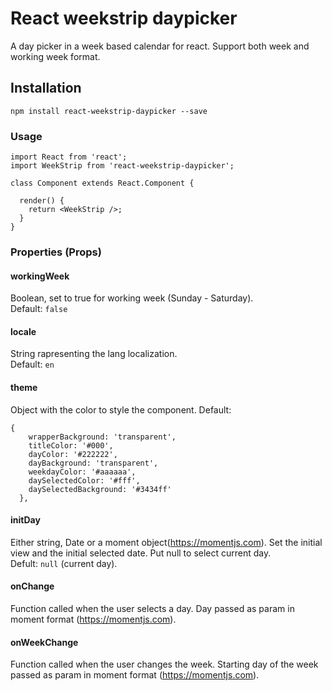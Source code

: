 # React weekstrip daypicker
A day picker in a week based calendar for react. Support both week and working week format.


## Installation
`npm install react-weekstrip-daypicker --save`

### Usage

```
import React from 'react';
import WeekStrip from 'react-weekstrip-daypicker';
 
class Component extends React.Component {

  render() {
    return <WeekStrip />;
  }
}
```

### Properties (Props)

#### workingWeek
Boolean, set to true for working week (Sunday - Saturday).  
Default: `false`

#### locale
String rapresenting the lang localization.  
Default: `en`

#### theme
Object with the color to style the component.
Default:
```
{
    wrapperBackground: 'transparent',
    titleColor: '#000',
    dayColor: '#222222',
    dayBackground: 'transparent',
    weekdayColor: '#aaaaaa',
    daySelectedColor: '#fff',
    daySelectedBackground: '#3434ff'
  },
``` 

#### initDay
Either string, Date or a moment object(https://momentjs.com). Set the initial view and the initial selected date. Put null to select current day.  
Defult: `null` (current day).

#### onChange
Function called when the user selects a day. Day passed as param in moment format (https://momentjs.com).

#### onWeekChange
Function called when the user changes the week. Starting day of the week passed as param in moment format (https://momentjs.com).
